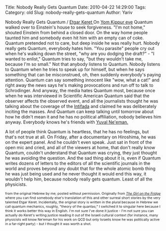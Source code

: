 Title: Nobody Really Gets Quantum
Date: 2010-04-22 14:29:00
Tags: 
Category: old
Slug: nobody-really-gets-quantum
Author: Yariv


Nobody Really Gets Quantum / <a href="http://www.etgarkeret.com/">Etgar Keret
</a>
On <a href="http://en.wikipedia.org/wiki/Yom_Kippur#Eve">Yom Kippur eve</a> Quantum walked over to  Einstein's house to seek forgiveness. "I'm not home," shouted Einstein  from behind a closed door. On the way home people taunted him and  somebody even hit him with an empty can of coke. Quantum pretended not  to care, but deep inside he was really hurt. Nobody really gets Quantum,  everybody hates him. "You parasite" people cry out when he's walking  down the street, "why are you dodging the draft?" - "I wanted to  enlist," Quantum tries to say, "but they wouldn't take me, because I'm  so small." Not that anybody listens to Quantum. Nobody listens to  Quantum when he tries to speak up for himself, but when he says  something that can be misconstrued, oh, then suddenly everybody's paying  attention. Quantum can say something innocent like "wow, what a cat!"  and right away the news says he's making provocations and run off to  talk to Schrodinger. And anyway, the media hates Quantum most,  because once when he was interviewed in Scientific American Quantum said  that the observer affects the observed event, and all the journalists  thought he was talking about the coverage of the <a href="http://en.wikipedia.org/wiki/First_Intifada">Intifada</a> and claimed he  was deliberately inciting the masses. And Quantum can keep  talking until tomorrow about how he didn't mean it and he has no  political affiliation, nobody believes him anyway. Everybody knows he's  friends with <a href="http://en.wikipedia.org/wiki/Yuval_Neeman#Political_career">Yuval Ne'eman.</a>

<a name='more'></a>
A lot of people think Quantum is  heartless, that he has no feelings, but that's not true at all. On  Friday, after a documentary on Hiroshima, he was on the expert panel.  And he couldn't even speak. Just sat in front of the open mic and cried,  and all of the viewers at home, that don't really know Quantum,  couldn't understand that Quantum was crying, they just thought he was  avoiding the question. And the sad thing about it is, even if Quantum  writes dozens of letters to the editors of all the scientific journals  in the world and proves beyond any doubt that for the whole atomic bomb  thing he was just being used and he never thought it would end this way,  it wouldn't help him, because nobody really gets quantum. Least of all  the physicists.

<span style="font-size: 78%;">from the original Hebrew by me; posted without permission. Originally from <a href="http://www.amazon.com/Girl-Fridge-Stories-Etgar-Keret/dp/0374531056/ref=sr_1_1?ie=UTF8&amp;s=books&amp;qid=1271963967&amp;sr=8-1"><span style="font-style: italic;">The Girl on the Fridge</span> </a>where you can find somebody else's translation of this and other surreal short stories by the very talented Etgar Keret. Incidentally, the original story is written in the plural because in Hebrew we call quantum mechanics, roughly, "theory of the quantas;" I switched it to singular here because I think it works better this way in English. I'm not sure I've done it justice - I'm not sure you can actually do Keret's writing justice reading it out of the Israeli cultural context (for instance, many physicists will know Ne'eman for his work on QCD but only Israelis know he was politically active in a far-right party)  - but I thought it was worth a shot.</span>
